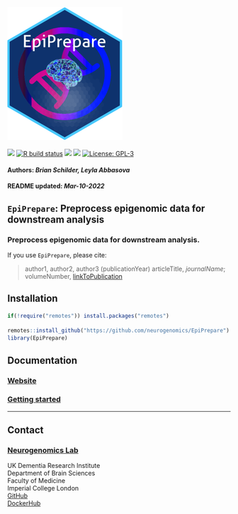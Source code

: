 <img src='https://github.com/neurogenomics/EpiPrepare/raw/master/inst/hex/hex.png' height='300'><br><br>
[![](https://img.shields.io/badge/devel%20version-0.99.0-black.svg)](https://github.com/neurogenomics/EpiPrepare)
[![R build
status](https://github.com/neurogenomics/EpiPrepare/workflows/R-CMD-check-bioc/badge.svg)](https://github.com/neurogenomics/EpiPrepare/actions)
[![](https://img.shields.io/github/last-commit/neurogenomics/EpiPrepare.svg)](https://github.com/neurogenomics/EpiPrepare/commits/master)
[![](https://codecov.io/gh/neurogenomics/EpiPrepare/branch/master/graph/badge.svg)](https://codecov.io/gh/neurogenomics/EpiPrepare)
[![License:
GPL-3](https://img.shields.io/badge/license-GPL--3-blue.svg)](https://cran.r-project.org/web/licenses/GPL-3)
<h4>
Authors: <i>Brian Schilder, Leyla Abbasova</i>
</h4>
<h4>
README updated: <i>Mar-10-2022</i>
</h4>

<!-- To modify Package/Title/Description/Authors fields, edit the DESCRIPTION file -->

## `EpiPrepare`: Preprocess epigenomic data for downstream analysis

### Preprocess epigenomic data for downstream analysis.

If you use `EpiPrepare`, please cite:

<!-- Modify this my editing the file: inst/CITATION  -->

> author1, author2, author3 (publicationYear) articleTitle,
> *journalName*; volumeNumber, [linkToPublication](linkToPublication)

## Installation

``` r
if(!require("remotes")) install.packages("remotes")

remotes::install_github("https://github.com/neurogenomics/EpiPrepare")
library(EpiPrepare)
```

## Documentation

### [Website](https://neurogenomics.github.io/EpiPrepare)

### [Getting started](https://neurogenomics.github.io/EpiPrepare/articles/EpiPrepare)

<hr>

## Contact

### [Neurogenomics Lab](https://www.neurogenomics.co.uk/)

UK Dementia Research Institute  
Department of Brain Sciences  
Faculty of Medicine  
Imperial College London  
[GitHub](https://github.com/neurogenomics)  
[DockerHub](https://hub.docker.com/orgs/neurogenomicslab)

<br>
